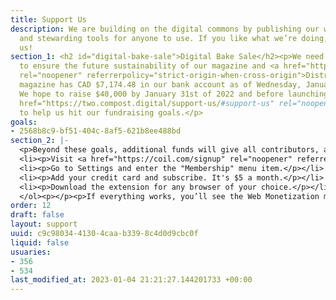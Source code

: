 ```yaml
---
title: Support Us
description: We are building on the digital commons by publishing our work freely
  and stewarding tools for anyone to use. If you like what we’re doing, consider supporting
  us!
section_1: <h2 id="digital-bake-sale">Digital Bake Sale</h2><p>We need your support
  to ensure the future sustainability of our magazine and <a href="https://distributed.press"
  rel="noopener" referrerpolicy="strict-origin-when-cross-origin">Distributed Press</a>.</p><p>Our
  magazine has CAD $7,174.48 in our bank account as of Wednesday, January 4, 2023.
  We hope to raise $40,000 by January 31st of 2022 and before launching Issue Three.</p><p><a
  href="https://two.compost.digital/support-us/#support-us" rel="noopener" referrerpolicy="strict-origin-when-cross-origin">Contribute</a>
  to help us hit our fundraising goals.</p>
goals:
- 2568b8c9-bf51-404c-8af5-621b8ee488bd
section_2: |-
  <p>Beyond these goals, additional funds will give all contributors, artists, and designers a $200 bonus and any remaining funds will be used in the development of future COMPOST issues.</p><h2 id="web-monetization">Web Monetization</h2><p>Readers shouldn’t have to wade through intrusive ads or paywalls to read this magazine. We don’t want your data nor do we want to restrict access to COMPOST. <a href="https://webmonetization.org/" rel="noopener" referrerpolicy="strict-origin-when-cross-origin">Web Monetization</a> is another way for supporters like you to send us micropayments (fractions of a cent) as you view this website.</p><h3 id="how-does-it-work">How does it work?</h3><p>Web Monetization is an emerging standard for web browsers. At the moment, you need to download a browser extension to make it work. We’ve found that getting a <a href="https://coil.com/signup" rel="noopener" referrerpolicy="strict-origin-when-cross-origin">Coil membership</a> is the easiest way to get started with Web Monetization. With a $5 monthly membership, you can also support hundreds of other Web Monetization websites like <a href="https://cinnamon.video" rel="noopener" referrerpolicy="strict-origin-when-cross-origin">Cinnamon</a>, <a href="https://www.ampled.com" rel="noopener" referrerpolicy="strict-origin-when-cross-origin">Ampled</a>, <a href="https://eraseallkittens.com" rel="noopener" referrerpolicy="strict-origin-when-cross-origin">Erase All Kittens</a>, and <a href="https://www.ladyspikemedia.com" rel="noopener" referrerpolicy="strict-origin-when-cross-origin">Ladyspike Media</a>.</p><h3 id="setup-coil">Setup Coil</h3><ol>
  <li><p>Visit <a href="https://coil.com/signup" rel="noopener" referrerpolicy="strict-origin-when-cross-origin">https://coil.com/signup</a> and signup.</p></li>
  <li><p>Go to Settings and enter the "Membership" menu item.</p></li>
  <li><p>Add your credit card and subscribe. It's $5 a month.</p></li>
  <li><p>Download the extension for any browser of your choice.</p></li>
  </ol><p></p><p>If everything works, you’ll see the Web Monetization mushroom animating with a dollar sign at the top right corner of the screen.</p>
order: 12
draft: false
layout: support
uuid: c9c98034-4130-4caa-b339-8c4d0d9cbc0f
liquid: false
usuaries:
- 356
- 534
last_modified_at: 2023-01-04 21:21:27.144201733 +00:00
---
```


